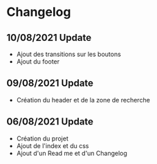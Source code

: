 # Changelog

## 10/08/2021 Update

- Ajout des transitions sur les boutons
- Ajout du footer

## 09/08/2021 Update

- Création du header et de la zone de recherche

## 06/08/2021 Update

- Création du projet
- Ajout de l'index et du css
- Ajout d'un Read me et d'un Changelog